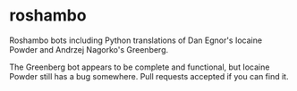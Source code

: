 roshambo
========

Roshambo bots including Python translations of Dan Egnor's Iocaine Powder and Andrzej Nagorko's Greenberg.

The Greenberg bot appears to be complete and functional, but Iocaine Powder still has a bug somewhere.  Pull requests accepted if you can find it.
